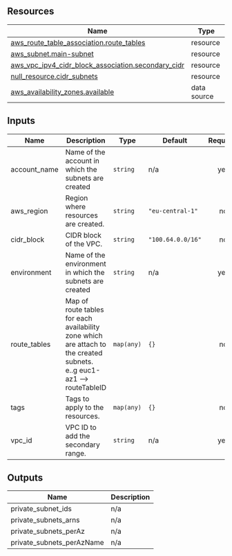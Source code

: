 <!-- BEGIN_TF_DOCS -->




## Resources

| Name | Type |
|------|------|
| [aws_route_table_association.route_tables](https://registry.terraform.io/providers/hashicorp/aws/latest/docs/resources/route_table_association) | resource |
| [aws_subnet.main-subnet](https://registry.terraform.io/providers/hashicorp/aws/latest/docs/resources/subnet) | resource |
| [aws_vpc_ipv4_cidr_block_association.secondary_cidr](https://registry.terraform.io/providers/hashicorp/aws/latest/docs/resources/vpc_ipv4_cidr_block_association) | resource |
| [null_resource.cidr_subnets](https://registry.terraform.io/providers/hashicorp/null/latest/docs/resources/resource) | resource |
| [aws_availability_zones.available](https://registry.terraform.io/providers/hashicorp/aws/latest/docs/data-sources/availability_zones) | data source |

## Inputs

| Name | Description | Type | Default | Required |
|------|-------------|------|---------|:--------:|
| account\_name | Name of the account in which the subnets are created | `string` | n/a | yes |
| aws\_region | Region where resources are created. | `string` | `"eu-central-1"` | no |
| cidr\_block | CIDR block of the VPC. | `string` | `"100.64.0.0/16"` | no |
| environment | Name of the environment in which the subnets are created | `string` | n/a | yes |
| route\_tables | Map of route tables for each availability zone which are attach to the created subnets. e..g euc1-az1 --> routeTableID | `map(any)` | `{}` | no |
| tags | Tags to apply to the resources. | `map(any)` | `{}` | no |
| vpc\_id | VPC ID to add the secondary range. | `string` | n/a | yes |

## Outputs

| Name | Description |
|------|-------------|
| private\_subnet\_ids | n/a |
| private\_subnets\_arns | n/a |
| private\_subnets\_perAz | n/a |
| private\_subnets\_perAzName | n/a |
<!-- END_TF_DOCS -->